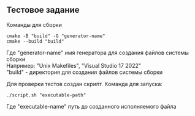 ## Тестовое задание
Команды для сборки 
```
cmake -B "build" -G "generator-name"
cmake --build "build"
```
Где "generator-name" имя генератора для создания файлов системы сборки  
Например: "Unix Makefiles", "Visual Studio 17 2022"  
"build" - директория для создания файлов системы сборки  

Для проверки тестов создан скрипт. Команда для запуска:
```
./script.sh "executable-path"
```
Где "executable-name" путь до созданного исполняемого файла